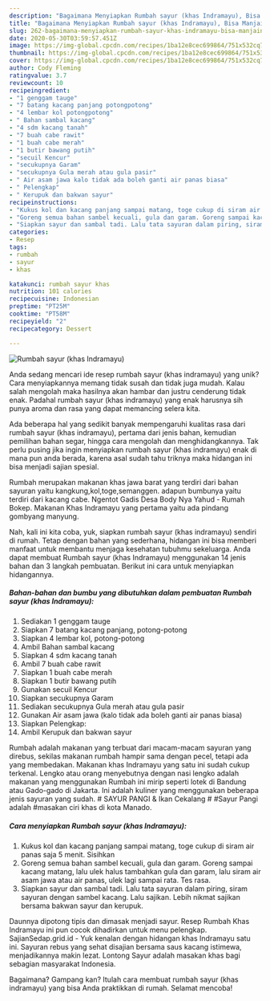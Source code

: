 ```yaml
---
description: "Bagaimana Menyiapkan Rumbah sayur (khas Indramayu), Bisa Manjain Lidah"
title: "Bagaimana Menyiapkan Rumbah sayur (khas Indramayu), Bisa Manjain Lidah"
slug: 262-bagaimana-menyiapkan-rumbah-sayur-khas-indramayu-bisa-manjain-lidah
date: 2020-05-30T03:59:57.451Z
image: https://img-global.cpcdn.com/recipes/1ba12e8cec699864/751x532cq70/rumbah-sayur-khas-indramayu-foto-resep-utama.jpg
thumbnail: https://img-global.cpcdn.com/recipes/1ba12e8cec699864/751x532cq70/rumbah-sayur-khas-indramayu-foto-resep-utama.jpg
cover: https://img-global.cpcdn.com/recipes/1ba12e8cec699864/751x532cq70/rumbah-sayur-khas-indramayu-foto-resep-utama.jpg
author: Cody Fleming
ratingvalue: 3.7
reviewcount: 10
recipeingredient:
- "1 genggam tauge"
- "7 batang kacang panjang potongpotong"
- "4 lembar kol potongpotong"
- " Bahan sambal kacang"
- "4 sdm kacang tanah"
- "7 buah cabe rawit"
- "1 buah cabe merah"
- "1 butir bawang putih"
- "secuil Kencur"
- "secukupnya Garam"
- "secukupnya Gula merah atau gula pasir"
- " Air asam jawa kalo tidak ada boleh ganti air panas biasa"
- " Pelengkap"
- " Kerupuk dan bakwan sayur"
recipeinstructions:
- "Kukus kol dan kacang panjang sampai matang, toge cukup di siram air panas saja 5 menit. Sisihkan"
- "Goreng semua bahan sambel kecuali, gula dan garam. Goreng sampai kacang matang, lalu ulek halus tambahkan gula dan garam, lalu siram air asam jawa atau air panas, ulek lagi sampai rata. Tes rasa."
- "Siapkan sayur dan sambal tadi. Lalu tata sayuran dalam piring, siram sayuran dengan sambel kacang. Lalu sajikan. Lebih nikmat sajikan bersama bakwan sayur dan kerupuk."
categories:
- Resep
tags:
- rumbah
- sayur
- khas

katakunci: rumbah sayur khas 
nutrition: 101 calories
recipecuisine: Indonesian
preptime: "PT25M"
cooktime: "PT58M"
recipeyield: "2"
recipecategory: Dessert

---
```



![Rumbah sayur (khas Indramayu)](https://img-global.cpcdn.com/recipes/1ba12e8cec699864/751x532cq70/rumbah-sayur-khas-indramayu-foto-resep-utama.jpg)

Anda sedang mencari ide resep rumbah sayur (khas indramayu) yang unik? Cara menyiapkannya memang tidak susah dan tidak juga mudah. Kalau salah mengolah maka hasilnya akan hambar dan justru cenderung tidak enak. Padahal rumbah sayur (khas indramayu) yang enak harusnya sih punya aroma dan rasa yang dapat memancing selera kita.

Ada beberapa hal yang sedikit banyak mempengaruhi kualitas rasa dari rumbah sayur (khas indramayu), pertama dari jenis bahan, kemudian pemilihan bahan segar, hingga cara mengolah dan menghidangkannya. Tak perlu pusing jika ingin menyiapkan rumbah sayur (khas indramayu) enak di mana pun anda berada, karena asal sudah tahu triknya maka hidangan ini bisa menjadi sajian spesial.

Rumbah merupakan makanan khas jawa barat yang terdiri dari bahan sayuran yaitu kangkung,kol,toge,semanggen. adapun bumbunya yaitu terdiri dari kacang cabe. Ngentot Gadis Desa Body Nya Yahud - Rumah Bokep. Makanan Khas Indramayu yang pertama yaitu ada pindang gombyang manyung.


Nah, kali ini kita coba, yuk, siapkan rumbah sayur (khas indramayu) sendiri di rumah. Tetap dengan bahan yang sederhana, hidangan ini bisa memberi manfaat untuk membantu menjaga kesehatan tubuhmu sekeluarga. Anda dapat membuat Rumbah sayur (khas Indramayu) menggunakan 14 jenis bahan dan 3 langkah pembuatan. Berikut ini cara untuk menyiapkan hidangannya.

<!--inarticleads1-->

##### Bahan-bahan dan bumbu yang dibutuhkan dalam pembuatan Rumbah sayur (khas Indramayu):

1. Sediakan 1 genggam tauge
1. Siapkan 7 batang kacang panjang, potong-potong
1. Siapkan 4 lembar kol, potong-potong
1. Ambil  Bahan sambal kacang
1. Siapkan 4 sdm kacang tanah
1. Ambil 7 buah cabe rawit
1. Siapkan 1 buah cabe merah
1. Siapkan 1 butir bawang putih
1. Gunakan secuil Kencur
1. Siapkan secukupnya Garam
1. Sediakan secukupnya Gula merah atau gula pasir
1. Gunakan  Air asam jawa (kalo tidak ada boleh ganti air panas biasa)
1. Siapkan  Pelengkap:
1. Ambil  Kerupuk dan bakwan sayur


Rumbah adalah makanan yang terbuat dari macam-macam sayuran yang direbus, sekilas makanan rumbah hampir sama dengan pecel, tetapi ada yang membedakan. Makanan khas Indramayu yang satu ini sudah cukup terkenal. Lengko atau orang menyebutnya dengan nasi lengko adalah makanan yang menggunakan Rumbah ini mirip seperti lotek di Bandung atau Gado-gado di Jakarta. Ini adalah kuliner yang menggunakan beberapa jenis sayuran yang sudah. # SAYUR PANGI &amp; Ikan Cekalang # #Sayur Pangi adalah #masakan ciri khas di kota Manado. 

<!--inarticleads2-->

##### Cara menyiapkan Rumbah sayur (khas Indramayu):

1. Kukus kol dan kacang panjang sampai matang, toge cukup di siram air panas saja 5 menit. Sisihkan
1. Goreng semua bahan sambel kecuali, gula dan garam. Goreng sampai kacang matang, lalu ulek halus tambahkan gula dan garam, lalu siram air asam jawa atau air panas, ulek lagi sampai rata. Tes rasa.
1. Siapkan sayur dan sambal tadi. Lalu tata sayuran dalam piring, siram sayuran dengan sambel kacang. Lalu sajikan. Lebih nikmat sajikan bersama bakwan sayur dan kerupuk.


Daunnya dipotong tipis dan dimasak menjadi sayur. Resep Rumbah Khas Indramayu ini pun cocok dihadirkan untuk menu pelengkap. SajianSedap.grid.id - Yuk kenalan dengan hidangan khas Indramayu satu ini. Sayuran rebus yang sehat disajian bersama saus kacang istimewa, menjadikannya makin lezat. Lontong Sayur adalah masakan khas bagi sebagian masyarakat Indonesia. 

Bagaimana? Gampang kan? Itulah cara membuat rumbah sayur (khas indramayu) yang bisa Anda praktikkan di rumah. Selamat mencoba!
